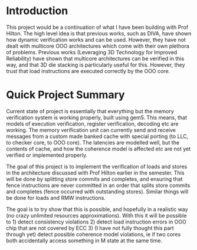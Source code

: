 
# Introduction

This project would be a continuation of what I have been building with Prof Hilton. The high level idea is that previous works, such as DIVA, have shown how dynamic verification works and can be used. However, they have not dealt with multicore OOO architectures which come with their own plethora of problems. Previous works (Leveraging 3D Technology for Improved Reliability) have shown that multicore architectures can be verified in this way, and that 3D die stacking is particularly useful for this. However, they trust that load instructions are executed correctly by the OOO core.

# Quick Project Summary

Current state of project is essentially that everything but the memory verification system is working properly, built using gem5. This means, that models of execution verification, register verification, decoding etc are working. The memory verification unit can currently send and receive messages from a custom made banked cache with special porting (to LLC, to checker core, to OOO core). The latencies are modelled well, but the contents of cache, and how the coherence model is affected etc are not yet verified or implemented properly.

The goal of this project is to implement the verification of loads and stores in the architecture discussed with Prof Hilton earlier in the semester. This will be done by splitting store commits and completes, and ensuring that fence instructions are never committed in an order that splits store commits and completes (fence occurred with outstanding stores). Similar things will be done for loads and RMW instructions.

The goal is to try show that this is possible, and hopefully in a realistic way (no crazy unlimited resources approximations). With this it will be possible to 1) detect consistency violations 2) detect load instruction errors in OOO chip that are not covered by ECC 3) (I have not fully thought this part through yet) detect possible coherence model violations, ie if two cores both accidentally access something in M state at the same time.